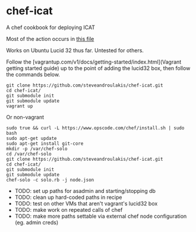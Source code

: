 chef-icat
=========
A chef cookbook for deploying ICAT

Most of the action occurs in [this file](https://github.com/steveandroulakis/chef-icat/blob/master/cookbooks/icat/recipes/default.rb)

Works on Ubuntu Lucid 32 thus far. Untested for others.

Follow the [vagrantup.com/v1/docs/getting-started/index.html](Vagrant getting started guide) up to the point of adding the lucid32 box, then follow the commands below.

```
git clone https://github.com/steveandroulakis/chef-icat.git
cd chef-icat/
git submodule init
git submodule update
vagrant up
```

Or non-vagrant
```
sudo true && curl -L https://www.opscode.com/chef/install.sh | sudo bash
sudo apt-get update
sudo apt-get install git-core
mkdir -p /var/chef-solo
cd /var/chef-solo
git clone https://github.com/steveandroulakis/chef-icat.git
cd chef-icat/
git submodule init
git submodule update
chef-solo -c solo.rb -j node.json
```

* TODO: set up paths for asadmin and starting/stopping db
* TODO: clean up hard-coded paths in recipe
* TODO: test on other VMs that aren't vagrant's lucid32 box
* TODO: make work on repeated calls of chef
* TODO: make more paths settable via external chef node configuration (eg. admin creds)
